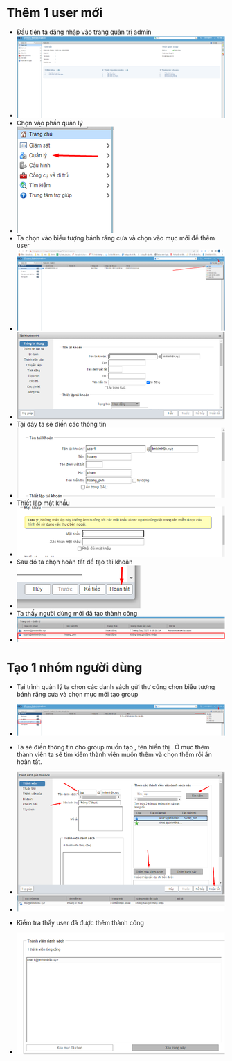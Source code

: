 # Thêm 1 user mới
- Đầu tiên ta đăng nhập vào trang quản trị admin
- <img src="img/1.PNG">
- Chọn vào phần quản lý 
- <img src="img/2.png">
- Ta chọn vào biểu tượng bánh răng cưa và chọn vào mục mới để thêm user
- <img src="img/3.png">
- <img src="img/4.PNG">
- Tại đây ta sẽ điền các thông tin 
- <img src="img/5.PNG">
- Thiết lập mật khẩu
- <img src="img/6.PNG">
- Sau đó ta chọn hoàn tất để tạo tài khoản
- <img src="img/8.png">
- Ta thấy người dùng mới đã tạo thành công
- <img src="img/7.png">
# Tạo 1 nhóm người dùng

- Tại trình quản lý ta chọn các danh sách gửi thư cũng chọn biểu tượng bánh răng cưa và chọn mục mới tạo group

- <img src="img/9.png">

- Ta sẽ điền thông tin cho group muốn tạo , tên hiển thị . Ở mục thêm thành viên ta sẽ tìm kiếm thành viên muốn thêm và chọn thêm rồi ấn hoàn tất.

- <img src="img/10.png">
- <img src="img/11.PNG">
- Kiểm tra thấy user đã được thêm thành công
- <img src="img/12.PNG">










 
